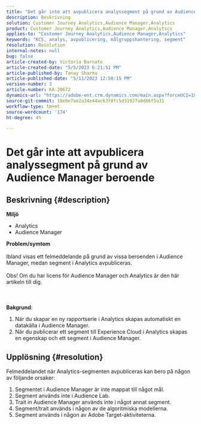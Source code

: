 ```yaml
---
title: "Det går inte att avpublicera analyssegment på grund av Audience Manager beroende"
description: Beskrivning
solution: Customer Journey Analytics,Audience Manager,Analytics
product: Customer Journey Analytics,Audience Manager,Analytics
applies-to: "Customer Journey Analytics,Audience Manager,Analytics"
keywords: "KCS, analys, avpublicering, målgruppshantering, segment"
resolution: Resolution
internal-notes: null
bug: false
article-created-by: Victoria Barnato
article-created-date: "5/5/2023 6:21:51 PM"
article-published-by: Tanay Sharma .
article-published-date: "5/11/2023 12:50:15 PM"
version-number: 3
article-number: KA-20672
dynamics-url: "https://adobe-ent.crm.dynamics.com/main.aspx?forceUCI=1&pagetype=entityrecord&etn=knowledgearticle&id=91e14eb1-71eb-ed11-a7c6-6045bd0065f9"
source-git-commit: 18ebe7ae2a34e44ac6378fc5d31927a0db6f5a31
workflow-type: tm+mt
source-wordcount: '174'
ht-degree: 4%

---
```


# Det går inte att avpublicera analyssegment på grund av Audience Manager beroende

## Beskrivning {#description}

<b>Miljö</b>
- Analytics 
- Audience Manager

<b>Problem/symtom</b><br><br>Ibland visas ett felmeddelande på grund av vissa beroenden i Audience Manager, medan segment i Analytics avpubliceras.<br><br>Obs! Om du har licens för Audience Manager och Analytics är den här artikeln till dig.<br><br> <br><br><b>Bakgrund</b>:
1. När du skapar en ny rapportserie i Analytics skapas automatiskt en datakälla i Audience Manager.
2. När du publicerar ett segment till Experience Cloud i Analytics skapas en egenskap och ett segment i Audience Manager.



## Upplösning {#resolution}


Felmeddelandet när Analytics-segmenten avpubliceras kan bero på någon av följande orsaker:

1. Segmentet i Audience Manager är inte mappat till något mål.
2. Segment används inte i Audience Lab.
3. Trait in Audience Manager används inte i något annat segment.
4. Segment/trait används i någon av de algoritmiska modellerna.
5. Segment används i någon av Adobe Target-aktiviteterna.

